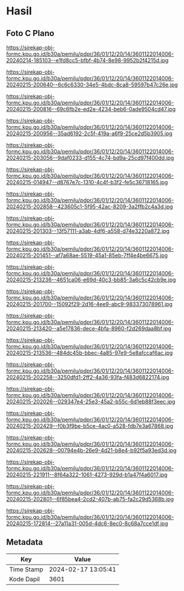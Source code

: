 # Hasil

## Foto C Plano

https://sirekap-obj-formc.kpu.go.id/b30a/pemilu/pdpr/36/01/12/20/14/3601122014006-20240214-185103--e1fd8cc5-bfbf-4b74-8e98-9952b2f4215d.jpg

https://sirekap-obj-formc.kpu.go.id/b30a/pemilu/pdpr/36/01/12/20/14/3601122014006-20240215-200640--6c6c6330-34e5-4bdc-8ca8-59597b47c26e.jpg

https://sirekap-obj-formc.kpu.go.id/b30a/pemilu/pdpr/36/01/12/20/14/3601122014006-20240215-200816--69c6fb2e-ed2e-4234-beb6-0ade9504cd47.jpg

https://sirekap-obj-formc.kpu.go.id/b30a/pemilu/pdpr/36/01/12/20/14/3601122014006-20240215-200956--35ad6192-2c5f-419a-a6f9-25ce2d5b3905.jpg

https://sirekap-obj-formc.kpu.go.id/b30a/pemilu/pdpr/36/01/12/20/14/3601122014006-20240215-203056--9daf0233-d155-4c74-bd9a-25cd97f400dd.jpg

https://sirekap-obj-formc.kpu.go.id/b30a/pemilu/pdpr/36/01/12/20/14/3601122014006-20240215-014947--d8767e7c-1310-4c4f-b3f2-fe5c36718165.jpg

https://sirekap-obj-formc.kpu.go.id/b30a/pemilu/pdpr/36/01/12/20/14/3601122014006-20240215-202858--423605c1-5f95-42ac-8209-3a2ffb2c4a3d.jpg

https://sirekap-obj-formc.kpu.go.id/b30a/pemilu/pdpr/36/01/12/20/14/3601122014006-20240215-201303--13f57111-a3ab-4df6-a558-d74e3220a872.jpg

https://sirekap-obj-formc.kpu.go.id/b30a/pemilu/pdpr/36/01/12/20/14/3601122014006-20240215-201451--af7a68ae-5519-45a1-85eb-7ff4e4be6675.jpg

https://sirekap-obj-formc.kpu.go.id/b30a/pemilu/pdpr/36/01/12/20/14/3601122014006-20240215-213236--4651ca06-e69d-40c3-bb85-3a6c5c42cb9e.jpg

https://sirekap-obj-formc.kpu.go.id/b30a/pemilu/pdpr/36/01/12/20/14/3601122014006-20240215-201700--15092f29-2d16-4ee9-abc9-983373078961.jpg

https://sirekap-obj-formc.kpu.go.id/b30a/pemilu/pdpr/36/01/12/20/14/3601122014006-20240215-213420--a5e17836-dece-4bfa-8960-f2d269daa8bf.jpg

https://sirekap-obj-formc.kpu.go.id/b30a/pemilu/pdpr/36/01/12/20/14/3601122014006-20240215-213536--484dc45b-bbec-4a85-97e9-5e8afccaf6ac.jpg

https://sirekap-obj-formc.kpu.go.id/b30a/pemilu/pdpr/36/01/12/20/14/3601122014006-20240215-202258--3250dfd1-2ff2-4a36-93fa-f483d6822174.jpg

https://sirekap-obj-formc.kpu.go.id/b30a/pemilu/pdpr/36/01/12/20/14/3601122014006-20240215-202026--029347e4-25e3-45a2-b55c-6d1eb88f3eec.jpg

https://sirekap-obj-formc.kpu.go.id/b30a/pemilu/pdpr/36/01/12/20/14/3601122014006-20240215-202429--f0b3f9be-b5ce-4ac0-a528-fdb7e3a67868.jpg

https://sirekap-obj-formc.kpu.go.id/b30a/pemilu/pdpr/36/01/12/20/14/3601122014006-20240215-202628--00794e4b-26e9-4d21-b8e4-b92f5a93ed3d.jpg

https://sirekap-obj-formc.kpu.go.id/b30a/pemilu/pdpr/36/01/12/20/14/3601122014006-20240215-221911--8f64a322-1061-4273-929d-b1a47f4a6017.jpg

https://sirekap-obj-formc.kpu.go.id/b30a/pemilu/pdpr/36/01/12/20/14/3601122014006-20240215-202801--6f85bea4-2cd2-407b-ab75-fa2c29d5368b.jpg

https://sirekap-obj-formc.kpu.go.id/b30a/pemilu/pdpr/36/01/12/20/14/3601122014006-20240215-172814--27a11a31-005d-4dc6-8ec0-8c68a7cce1df.jpg


## Metadata

| Key        | Value               |
| ---------- | ------------------- |
| Time Stamp | 2024-02-17 13:05:41 |
| Kode Dapil | 3601                |



